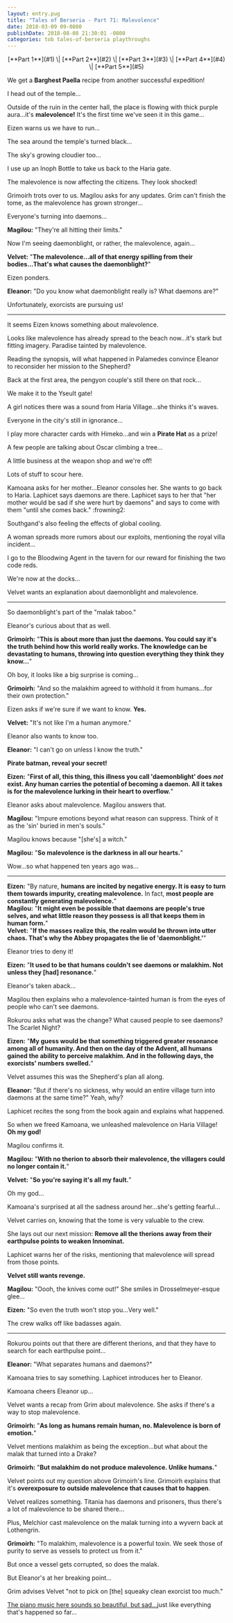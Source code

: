 ```yaml
---
layout: entry.pug
title: "Tales of Berseria - Part 71: Malevolence"
date: 2018-03-09 09-0800
publishDate: 2018-08-08 21:30:01 -0800
categories: tob tales-of-berseria playthroughs
---
```


<p style="text-align: center" markdown="1">[**Part 1**](#1) \| [**Part 2**](#2) \| [**Part 3**](#3) \| [**Part 4**](#4) \| [**Part 5**](#5)</p>

<a name="1"></a>

We get a **Barghest Paella** recipe from another successful expedition!

I head out of the temple...

Outside of the ruin in the center hall, the place is flowing with thick purple aura...it's **malevolence!** It's the first time we've seen it in this game...

Eizen warns us we have to run...

The sea around the temple's turned black...

The sky's growing cloudier too...

I use up an Inoph Bottle to take us back to the Haria gate.

The malevolence is now affecting the citizens. They look shocked!

Grimoirh trots over to us. Magilou asks for any updates. Grim can't finish the tome, as the malevolence has grown stronger...

Everyone's turning into daemons...

**Magilou:** "They're all hitting their limits."

Now I'm seeing daemonblight, or rather, the malevolence, again...

**Velvet:** "**The malevolence...all of that energy spilling from their bodies...That's what causes the daemonblight?**"

Eizen ponders.

**Eleanor:** "Do you know what daemonblight really is? What daemons are?"

Unfortunately, exorcists are pursuing us!

<a name="2"></a>

---

It seems Eizen knows something about malevolence.

Looks like malevolence has already spread to the beach now...it's stark but fitting imagery. Paradise tainted by malevolence.

Reading the synopsis, will what happened in Palamedes convince Eleanor to reconsider her mission to the Shepherd?

Back at the first area, the pengyon couple's still there on that rock...

We make it to the Yseult gate!

A girl notices there was a sound from Haria Village...she thinks it's waves.

Everyone in the city's still in ignorance...

I play more character cards with Himeko...and win a **Pirate Hat** as a prize!

A few people are talking about Oscar climbing a tree...

A little business at the weapon shop and we're off!

Lots of stuff to scour here.

Kamoana asks for her mother...Eleanor consoles her. She wants to go back to Haria. Laphicet says daemons are there. Laphicet says to her that "her mother would be sad if she were hurt by daemons" and says to come with them "until she comes back." :frowning2:

Southgand's also feeling the effects of global cooling.

A woman spreads more rumors about our exploits, mentioning the royal villa incident...

I go to the Bloodwing Agent in the tavern for our reward for finishing the two code reds.

We're now at the docks...

Velvet wants an explanation about daemonblight and malevolence.

<a name="3"></a>

---

So daemonblight's part of the "malak taboo."

Eleanor's curious about that as well.

**Grimoirh:** "**This is about more than just the daemons. You could say it's the truth behind how this world really works. The knowledge can be devastating to humans, throwing into question everything they think they know...**"

Oh boy, it looks like a big surprise is coming...

**Grimoirh:** "And so the malakhim agreed to withhold it from humans...for their own protection."

Eizen asks if we're sure if we want to know. **Yes.**

**Velvet:** "It's not like I'm a human anymore."

Eleanor also wants to know too. 

**Eleanor:** "I can't go on unless I know the truth."

**Pirate batman, reveal your secret!**

**Eizen:** "**First of all, this thing, this illness you call 'daemonblight' does** ***not*** **exist. Any human carries the potential of becoming a daemon. All it takes is for the malevolence lurking in their heart to overflow.**"

Eleanor asks about malevolence. Magilou answers that.

**Magilou:** "Impure emotions beyond what reason can suppress. Think of it as the 'sin' buried in men's souls."

Magilou knows because "[she's] a witch."

**Magilou:** "**So malevolence is the darkness in all our hearts.**"

Wow...so what happened ten years ago was...

<a name="4"></a>

---

**Eizen:** "By nature, **humans are incited by negative energy. It is easy to turn them towards impurity, creating malevolence.** In fact, **most people are constantly generating malevolence.**"<br/>
**Magilou:** "**It might even be possible that daemons are people's true selves, and what little reason they possess is all that keeps them in human form.**"<br/>
**Velvet:** "**If the masses realize this, the realm would be thrown into utter chaos. That's why the Abbey propagates the lie of 'daemonblight.'**"

Eleanor tries to deny it!

**Eizen:** "**It used to be that humans couldn't see daemons or malakhim. Not unless they [had] resonance.**"

Eleanor's taken aback...

Magilou then explains who a malevolence-tainted human is from the eyes of people who can't see daemons.

Rokurou asks what was the change? What caused people to see daemons? The Scarlet Night?

**Eizen:** "**My guess would be that something triggered greater resonance among all of humanity. And then on the day of the Advent, all humans gained the ability to perceive malakhim. And in the following days, the exorcists' numbers swelled.**"

Velvet assumes this was the Shepherd's plan all along.

**Eleanor:** "But if there's no sickness, why would an entire village turn into daemons at the same time?" Yeah, why?

Laphicet recites the song from the book again and explains what happened.

So when we freed Kamoana, we unleashed malevolence on Haria Village! **Oh my god!**

Magilou confirms it. 

**Magilou:** "**With no therion to absorb their malevolence, the villagers could no longer contain it.**"

**Velvet:** "**So you're saying it's all my fault.**"

Oh my god...

Kamoana's surprised at all the sadness around her...she's getting fearful...

Velvet carries on, knowing that the tome is very valuable to the crew.

She lays out our next mission: **Remove all the therions away from their earthpulse points to weaken Innominat.**

Laphicet warns her of the risks, mentioning that malevolence will spread from those points.

**Velvet still wants revenge.**

**Magilou:** "Oooh, the knives come out!" She smiles in Drosselmeyer-esque glee...

**Eizen:** "So even the truth won't stop you...Very well."

The crew walks off like badasses again.

<a name="5"></a>

---

Rokurou points out that there are different therions, and that they have to search for each earthpulse point...

**Eleanor:** "What separates humans and daemons?"

Kamoana tries to say something. Laphicet introduces her to Eleanor.

Kamoana cheers Eleanor up...

Velvet wants a recap from Grim about malevolence. She asks if there's a way to stop malevolence.

**Grimoirh:** "**As long as humans remain human, no. Malevolence is born of emotion.**"

Velvet mentions malakhim as being the exception...but what about the malak that turned into a Drake?

**Grimoirh:** "**But malakhim do not produce malevolence. Unlike humans.**"

Velvet points out my question above Grimoirh's line. Grimoirh explains that it's **overexposure to outside malevolence that causes that to happen**.

Velvet realizes something. Titania has daemons and prisoners, thus there's a lot of malevolence to be shared there...

Plus, Melchior cast malevolence on the malak turning into a wyvern back at Lothengrin.

**Grimoirh:** "To malakhim, malevolence is a powerful toxin. We seek those of purity to serve as vessels to protect us from it."

But once a vessel gets corrupted, so does the malak.

But Eleanor's at her breaking point...

Grim advises Velvet "not to pick on [the] squeaky clean exorcist too much."

<a href="https://youtu.be/FA-vHGgK67g">The piano music here sounds so beautiful, but sad...</a>just like everything that's happened so far...